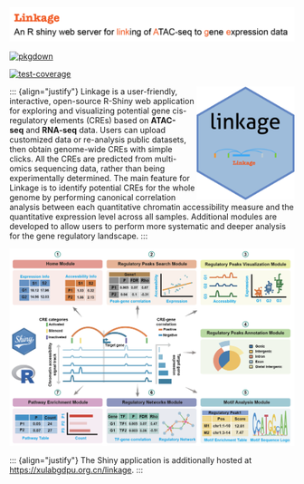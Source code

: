![](man/figures/shiny-logo1.png)

<!-- badges: start -->

[![pkgdown](https://github.com/aicplane/Linkage/actions/workflows/pkgdown.yaml/badge.svg)](https://github.com/aicplane/Linkage/actions/workflows/pkgdown.yaml)

<!-- badges: end -->

<!-- badges: start -->

[![test-coverage](https://github.com/aicplane/Linkage/actions/workflows/test-coverage.yaml/badge.svg)](https://github.com/aicplane/Linkage/actions/workflows/test-coverage.yaml)

<!-- badges: end -->

<img src="man/figures/imgfile.png" align="right" height="200" style="float:right; height:200px;"/>

::: {align="justify"}
Linkage is a user-friendly, interactive, open-source R-Shiny web application for exploring and visualizing potential gene cis-regulatory elements (CREs) based on **ATAC-seq** and **RNA-seq** data. Users can upload customized data or re-analysis public datasets, then obtain genome-wide CREs with simple clicks. All the CREs are predicted from multi-omics sequencing data, rather than being experimentally determined. The main feature for Linkage is to identify potential CREs for the whole genome by performing canonical correlation analysis between each quantitative chromatin accessibility measure and the quantitative expression level across all samples. Additional modules are developed to allow users to perform more systematic and deeper analysis for the gene regulatory landscape.
:::

![](man/figures/pinpeline.png)

::: {align="justify"}
The Shiny application is additionally hosted at <https://xulabgdpu.org.cn/linkage>.
:::
